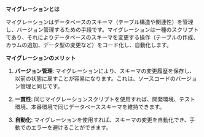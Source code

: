 **マイグレーションとは**

マイグレーションはデータベースのスキーマ（テーブル構造や関連性）を管理し、バージョン管理するための手段です。マイグレーションは一種のスクリプトであり、それによりデータベースのスキーマを変更する操作（テーブルの作成、カラムの追加、データ型の変更など）をコード化し、自動化します。

**マイグレーションのメリット**

1. **バージョン管理**: マイグレーションにより、スキーマの変更履歴を保存し、以前の状態に戻すことが容易になります。これは、ソースコードのバージョン管理と同じです。

2. **一貫性**: 同じマイグレーションスクリプトを使用すれば、開発環境、テスト環境、本番環境で同じデータベーススキーマを維持できます。

3. **自動化**: マイグレーションを使用すれば、スキーマの変更を自動化でき、手動でのエラーを避けることができます。
